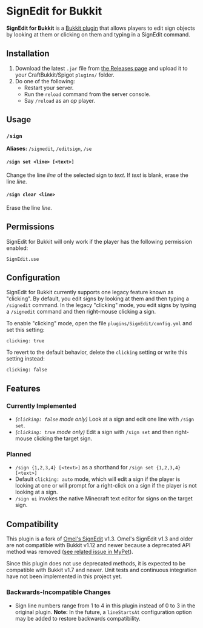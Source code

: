 # SignEdit for Bukkit

**SignEdit for Bukkit** is a [Bukkit plugin](https://www.spigotmc.org/resources/categories/bukkit.4/) that allows players to edit sign objects by looking at them or clicking on them and typing in a SignEdit command.

## Installation

1. Download the latest `.jar` file from [the Releases page](https://github.com/Deltik/SignEdit/releases) and upload it to your CraftBukkit/Spigot `plugins/` folder.
2. Do one of the following:
   - Restart your server.
   - Run the `reload` command from the server console.
   - Say `/reload` as an _op_ player.

## Usage

### `/sign`

**Aliases:** `/signedit`, `/editsign`, `/se`

#### `/sign set <line> [<text>]`

Change the line *line* of the selected sign to *text*.  If *text* is blank, erase the line *line*.

#### `/sign clear <line>`

Erase the line *line*.

## Permissions

SignEdit for Bukkit will only work if the player has the following permission enabled:

    SignEdit.use

## Configuration

SignEdit for Bukkit currently supports one legacy feature known as "clicking".  By default, you edit signs by looking at them and then typing a `/signedit` command.  In the legacy "clicking" mode, you edit signs by typing a `/signedit` command and then right-mouse clicking a sign.

To enable "clicking" mode, open the file `plugins/SignEdit/config.yml` and set this setting:

    clicking: true
    
To revert to the default behavior, delete the `clicking` setting or write this setting instead:

    clicking: false

## Features

### Currently Implemented

* *(`clicking: false` mode only)* Look at a sign and edit one line with `/sign set`.
* *(`clicking: true` mode only)* Edit a sign with `/sign set` and then right-mouse clicking the target sign.

### Planned

* `/sign {1,2,3,4} [<text>]` as a shorthand for `/sign set {1,2,3,4} [<text>]`
* Default `clicking: auto` mode, which will edit a sign if the player is looking at one or will prompt for a right-click on a sign if the player is not looking at a sign.
* `/sign ui` invokes the native Minecraft text editor for signs on the target sign.

## Compatibility

This plugin is a fork of [Omel's SignEdit](https://www.spigotmc.org/resources/signedit.25485/) v1.3.  Omel's SignEdit v1.3 and older are not compatible with Bukkit v1.12 and newer because a deprecated API method was removed ([see related issue in MyPet](https://github.com/xXKeyleXx/MyPet/issues/1033)).

Since this plugin does not use deprecated methods, it is expected to be compatible with Bukkit v1.7 and newer.  Unit tests and continuous integration have not been implemented in this project yet.

### Backwards-Incompatible Changes

* Sign line numbers range from 1 to 4 in this plugin instead of 0 to 3 in the original plugin.
  **Note:** In the future, a `lineStartsAt` configuration option may be added to restore backwards compatibility.
